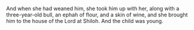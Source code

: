 And when she had weaned him, she took him up with her, along with a three-year-old bull, an ephah of flour, and a skin of wine, and she brought him to the house of the Lord at Shiloh. And the child was young.
